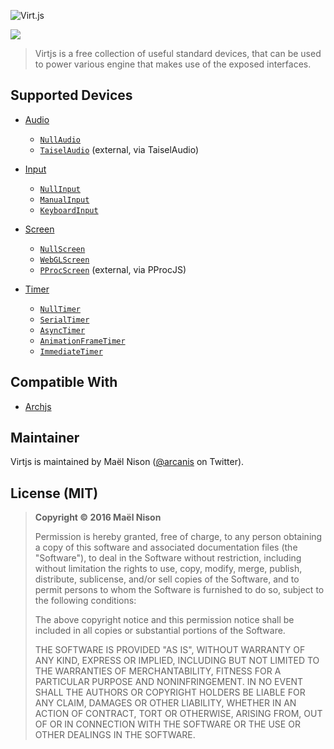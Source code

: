 ![Virt.js](http://arcanis.github.io/virtjs/documents/assets/logo.png)

![](http://arcanis.github.io/virtjs/documents/assets/github-banner.png)

> Virtjs is a free collection of useful standard devices, that can be used to power various engine that makes use of the exposed interfaces.

## Supported Devices

  - [Audio](https://arcanis.github.io/virtjs/documentation/Audio.html)
      - [`NullAudio`](https://arcanis.github.io/virtjs/documentation/NullAudio.html)
      - [`TaiselAudio`](https://github.com/start9/taisel) (external, via TaiselAudio)

  - [Input](https://arcanis.github.io/virtjs/documentation/Input.html)
      - [`NullInput`](https://arcanis.github.io/virtjs/documentation/NullInput.html)
      - [`ManualInput`](https://arcanis.github.io/virtjs/documentation/Manual.html)
      - [`KeyboardInput`](https://arcanis.github.io/virtjs/documentation/KeyboardInput.html)

  - [Screen](https://arcanis.github.io/virtjs/documentation/Screen.html)
      - [`NullScreen`](https://arcanis.github.io/virtjs/documentation/NullScreen.html)
      - [`WebGLScreen`](https://arcanis.github.io/virtjs/documentation/WebGLScreen.html)
      - [`PProcScreen`](https://github.com/start9/pprocjs) (external, via PProcJS)

  - [Timer](https://arcanis.github.io/virtjs/documentation/Timer.html)
      - [`NullTimer`](https://arcanis.github.io/virtjs/documentation/NullTimer.html)
      - [`SerialTimer`](https://arcanis.github.io/virtjs/documentation/SerialTimer.html)
      - [`AsyncTimer`](https://arcanis.github.io/virtjs/documentation/AsyncTimer.html)
      - [`AnimationFrameTimer`](https://arcanis.github.io/virtjs/documentation/AnimationFrameTimer.html)
      - [`ImmediateTimer`](https://arcanis.github.io/virtjs/documentation/ImmediateTimer.html)

## Compatible With

  - [Archjs](https://github.com/start9/archjs)

## Maintainer

Virtjs is maintained by Maël Nison ([@arcanis](https://twitter.com/arcanis) on Twitter).

## License (MIT)

> **Copyright © 2016 Maël Nison**
>
> Permission is hereby granted, free of charge, to any person obtaining a copy of this software and associated documentation files (the "Software"), to deal in the Software without restriction, including without limitation the rights to use, copy, modify, merge, publish, distribute, sublicense, and/or sell copies of the Software, and to permit persons to whom the Software is furnished to do so, subject to the following conditions:
>
> The above copyright notice and this permission notice shall be included in all copies or substantial portions of the Software.
>
> THE SOFTWARE IS PROVIDED "AS IS", WITHOUT WARRANTY OF ANY KIND, EXPRESS OR IMPLIED, INCLUDING BUT NOT LIMITED TO THE WARRANTIES OF MERCHANTABILITY, FITNESS FOR A PARTICULAR PURPOSE AND NONINFRINGEMENT. IN NO EVENT SHALL THE AUTHORS OR COPYRIGHT HOLDERS BE LIABLE FOR ANY CLAIM, DAMAGES OR OTHER LIABILITY, WHETHER IN AN ACTION OF CONTRACT, TORT OR OTHERWISE, ARISING FROM, OUT OF OR IN CONNECTION WITH THE SOFTWARE OR THE USE OR OTHER DEALINGS IN THE SOFTWARE.
